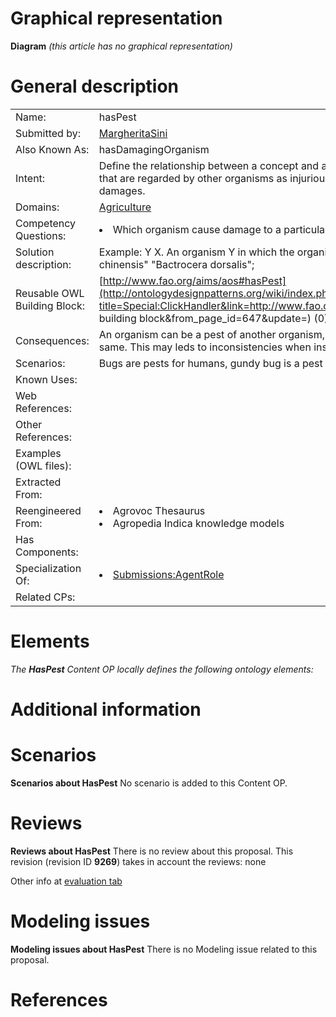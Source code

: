#  Graphical representation


__Diagram__
_(this article has no graphical representation)_



#  General description




|  |  |
| --- | --- |
|  Name: |  hasPest |
|  Submitted by: | [MargheritaSini](../User/MargheritaSini.md "User:MargheritaSini") |
|  Also Known As: |  hasDamagingOrganism |
|  Intent: |  Define the relationship between a concept and an organism which has characteristics that are regarded by other organisms as injurious or unwanted. Generally causing damages. |
|  Domains: | [Agriculture](../Community/Agriculture.md "Community:Agriculture") |
|  Competency Questions: | <li> Which organism cause damage to a particular plant or animal?</li> |
|  Solution description: |  Example: Y <has pest> X. An organism Y in which the organism X causes harm. E.g. "Litchi chinensis" <hasPest> "Bactrocera dorsalis"; |
|  Reusable OWL Building Block: | [http://www.fao.org/aims/aos#hasPest](http://ontologydesignpatterns.org/wiki/index.php?title=Special:ClickHandler&link=http://www.fao.org/aims/aos#hasPest&message=OWL building block&from_page_id=647&update=) (0) |
|  Consequences: |  An organism can be a pest of another organism, so the domain and range may be the same. This may leds to inconsistencies when instanciate the relationships. |
|  Scenarios: |  Bugs are pests for humans, gundy bug is a pest for rice |
|  Known Uses: |  |
|  Web References: |  |
|  Other References: |  |
|  Examples (OWL files): |  |
|  Extracted From: |  |
|  Reengineered From: | <li> Agrovoc Thesaurus</li><li> Agropedia Indica knowledge models</li> |
|  Has Components: |  |
|  Specialization Of: | <li><a href="../AgentRole/AgentRole.md" title="Submissions:AgentRole">Submissions:AgentRole</a></li> |
|  Related CPs: |  |


  




#  Elements


_The __HasPest__ Content OP locally defines the following ontology elements:_



#  Additional information


#  Scenarios



__Scenarios about HasPest__
No scenario is added to this Content OP.




#  Reviews



__Reviews about HasPest__
There is no review about this proposal.
This revision (revision ID __9269__) takes in account the reviews: none


Other info at [evaluation tab](http://ontologydesignpatterns.org/wiki/index.php?title=Submissions:HasPest&action=evaluation "http://ontologydesignpatterns.org/wiki/index.php?title=Submissions:HasPest&action=evaluation")




  




#  Modeling issues



__Modeling issues about HasPest__
There is no Modeling issue related to this proposal.




  




#  References